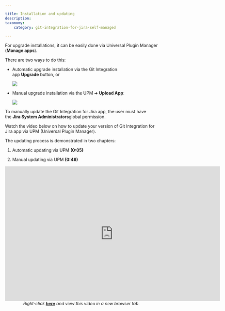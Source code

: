```yaml
---

title: Installation and updating
description:
taxonomy:
    category: git-integration-for-jira-self-managed

---
```

For upgrade installations, it can be easily done via Universal Plugin Manager (**Manage apps**).

There are two ways to do this:

*   Automatic upgrade installation via the Git Integration app **Upgrade** button, or

    ![](/wp-content/uploads/gij-docs-installation-plugin-update-c.png)
*   Manual upgrade installation via the UPM ➜ **Upload App**:

    ![](/wp-content/uploads/gij-docs-installation-git-addon-update-upm-manual-c.png)

<div class="bbb-callout bbb--alert">
    <div class="irow">
    <div class="ilogobox">
        <span class="logoimg"></span>
    </div>
    <div class="imsgbox">
        To manually update the Git Integration for Jira app, the user must have the <b>Jira System Administrators</b>global permission.
    </div>
    </div>
</div>

Watch the video below on how to update your version of Git Integration for Jira app via UPM (Universal Plugin Manager).

The updating process is demonstrated in two chapters:

1.  Automatic updating via UPM **(0:05)**

2.  Manual updating via UPM **(0:48)**

<div class='embed-container embed-container--16-10'>
    <iframe width='709' height='443' src='https://fast.wistia.com/embed/iframe/s26h3avwuo?videoFoam=true' frameborder='0' allowfullscreen ></iframe>
</div>

<div align='center'>
    <i>Right-click <a href='https://bigbrassband.wistia.com/medias/aoyowvw485' target='_blank'><b>here</b></a> and view this video in a new browser tab.</i>
</div>

